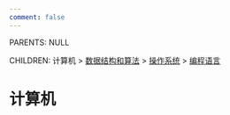```yaml
---
comment: false
---
```


PARENTS: NULL

CHILDREN: 计算机 > [数据结构和算法](/wiki/数据结构和算法) > [操作系统](/wiki/操作系统) > [编程语言](/wiki/编程语言)

# 计算机
